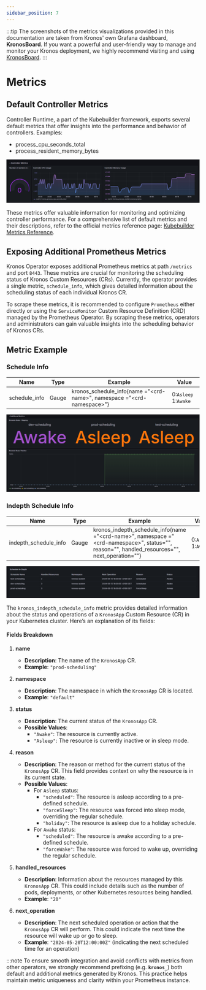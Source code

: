 ```yaml
---
sidebar_position: 7
---
```

:::tip 
The screenshots of the metrics visualizations provided in this documentation are taken from Kronos' own Grafana dashboard, **KronosBoard**. If you want a powerful and user-friendly way to manage and monitor your Kronos deployment, we highly recommend visiting and using [KronosBoard](https://grafana.com/grafana/dashboards/21068-kronosboard/).
:::

# Metrics
## Default Controller Metrics

Controller Runtime, a part of the Kubebuilder framework, exports several default metrics that offer insights into the performance and behavior of controllers. 
Examples: 
- process_cpu_seconds_total
- process_resident_memory_bytes

![alt controller-metrics](../static/img/controller-metrics.png)

These metrics offer valuable information for monitoring and optimizing controller performance. For a comprehensive list of default metrics and their descriptions, refer to the official metrics reference page: [Kubebuilder Metrics Reference](https://book.kubebuilder.io/reference/metrics-reference).
## Exposing Additional Prometheus Metrics

Kronos Operator exposes additional Prometheus metrics at path `/metrics` and port `8443`. These metrics are crucial for monitoring the scheduling status of Kronos Custom Resources (CRs). Currently, the operator provides a single metric, `schedule_info`, which gives detailed information about the scheduling status of each individual Kronos CR.

To scrape these metrics, it is recommended to configure `Prometheus` either directly or using the `ServiceMonitor` Custom Resource Definition (CRD) managed by the Prometheus Operator. By scraping these metrics, operators and administrators can gain valuable insights into the scheduling behavior of Kronos CRs.


## Metric Example

### Schedule Info

| Name | Type | Example | Value |
|------|------|---------|-------|
| schedule_info | Gauge | kronos_schedule_info\{name ="\<crd-name>", namespace ="\<crd-namespace>"} | 0:`Asleep`  1:`Awake` |

![alt additional-metrics-basic](../static/img/additional-metrics.png)

### Indepth Schedule Info 

| Name | Type | Example | Value |
|------|------|---------|-------|
| indepth_schedule_info | Gauge | kronos_indepth_schedule_info\{name ="\<crd-name>", namespace ="\<crd-namespace>", status="", reason="", handled_resources="", next_operation=""} | 0:`Asleep`  1:`Awake` |

![alt additional-metrics-indepth](../static/img/additional-indepth-metrics.png)

The `kronos_indepth_schedule_info` metric provides detailed information about the status and operations of a `KronosApp` Custom Resource (CR) in your Kubernetes cluster. Here’s an explanation of its fields:

#### Fields Breakdown

1. **name**
   - **Description**: The name of the `KronosApp` CR.
   - **Example**: `"prod-scheduling"`

2. **namespace**
   - **Description**: The namespace in which the `KronosApp` CR is located.
   - **Example**: `"default"`

3. **status**
   - **Description**: The current status of the `KronosApp` CR.
   - **Possible Values**:
     - `"Awake"`: The resource is currently active.
     - `"Asleep"`: The resource is currently inactive or in sleep mode.

4. **reason**
   - **Description**: The reason or method for the current status of the `KronosApp` CR. This field provides context on why the resource is in its current state.
   - **Possible Values**:
     - For `Asleep` status:
       - `"scheduled"`: The resource is asleep according to a pre-defined schedule.
       - `"forceSleep"`: The resource was forced into sleep mode, overriding the regular schedule.
       - `"holiday"`: The resource is asleep due to a holiday schedule.
     - For `Awake` status:
       - `"scheduled"`: The resource is awake according to a pre-defined schedule.
       - `"forceWake"`: The resource was forced to wake up, overriding the regular schedule.

5. **handled_resources**
   - **Description**: Information about the resources managed by this `KronosApp` CR. This could include details such as the number of pods, deployments, or other Kubernetes resources being handled.
   - **Example**: `"20"`

6. **next_operation**
   - **Description**: The next scheduled operation or action that the `KronosApp` CR will perform. This could indicate the next time the resource will wake up or go to sleep.
   - **Example**: `"2024-05-20T12:00:00Z"` (indicating the next scheduled time for an operation)


:::note 
To ensure smooth integration and avoid conflicts with metrics from other operators, we strongly recommend prefixing (e.g. **`kronos_`**) both default and additional metrics generated by Kronos. This practice helps maintain metric uniqueness and clarity within your Prometheus instance.